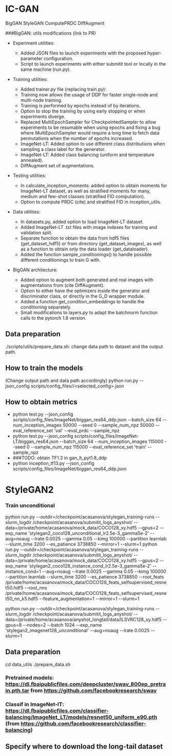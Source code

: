 # IC-GAN

BigGAN
StyleGAN
ComputePRDC
DIffAugment



###BigGAN: utils modifications (link to PR)
* Experiment utilities:
    * Added JSON files to launch experiments with the proposed hyper-parameter configuration.
    * Script to launch experiments with either submitit tool or locally in the same machine (run.py). 


* Training utilities: 
    * Added trainer.py file (replacing train.py):
    * Training now allows the usage of DDP for faster single-node and multi-node training.
    * Training is performed by epochs instead of by iterations.
    * Option to stop the training by using early stopping or when experiments diverge. 
    * Replaced MultiEpochSampler  for CheckpointedSampler to allow experiments to be resumable when using epochs and fixing a bug where MultiEpochSampler would require a long time to fetch data permutations when the number of epochs increased.
    * ImageNet-LT: Added option to use different class distributions when sampling a class label for the generator.
    * ImageNet-LT: Added class balancing (uniform and temperature annealed).
    * DiffAugment set of augmentations.

* Testing utilities:
    * In calculate_inception_moments: added option to obtain moments for ImageNet-LT dataset, as well as stratified moments for many, medium and few-shot classes (stratified FID computation).
    * Option to compute PRDC (cite) and stratified FID in inception_utils.
    
* Data utilities:
    * In datasets.py, added option to load ImageNet-LT dataset.
    * Added ImageNet-LT .txt files with image indexes for training and validation split. 
    * Separate function to obtain the data from hdf5 files (get_dataset_hdf5) or from directory (get_dataset_images), as well as a function to obtain only the data loader (get_dataloader). 
    * Added the function sample_conditionings() to handle possible different conditionings to train G with.

* BigGAN architecture:
    * Added option to augment both generated and real images with augmentations from (cite DiffAugment).
    * Option to either have the optimizers inside the generator and discriminator class, or directly in the G_D wrapper module.
    * Added a function get_condition_embeddings to handle the conditioning separately.
    * Small modifications to layers.py to adapt the batchnorm function calls to the pytorch 1.8 version. 
    
    
## Data preparation 
./scripts/utils/prepare_data.sh: change data path to dataset and the output path.
## How to train the models
(Change output path and data path accordingly)
python run.py --json_config scripts/config_files/<dataset>/<selected_config>.json
## How to obtain metrics
* python test.py --json_config scripts/config_files/ImageNet/biggan_res64_ddp.json --batch_size 64 --num_inception_images 50000 --seed 0 --sample_num_npz 50000 --eval_reference_set 'val' --eval_prdc --sample_npz
* python test.py --json_config scripts/config_files/ImageNet-LT/biggan_res64.json --batch_size 64 --num_inception_images 115000 --seed 0 --sample_num_npz 115000 --eval_reference_set 'train' --sample_npz
* ###TODO: obtain TF1.3 in gan_lt_pyt1.8_ddp
* python inception_tf13.py --json_config scripts/config_files/ImageNet/biggan_res64_ddp.json




# StyleGAN2

### Train unconditional
python run.py --outdir=/checkpoint/acasanova/stylegan_training-runs --slurm_logdir /checkpoint/acasanova/submitit_logs_anyshot/ --data=/private/home/acasanova/mock_data/COCO128_xy.hdf5 --gpus=2 --exp_name 'stylegan2_coco128_unconditional_lr2.5e-3_gamma5e-2' --aug=noaug --lrate 0.0025 --gamma 0.05 --kimg 100000 --partition learnlab --slurm_time 3200 --es_patience 3738850 --mirror=1 --slurm=1
python run.py --outdir=/checkpoint/acasanova/stylegan_training-runs --slurm_logdir /checkpoint/acasanova/submitit_logs_anyshot/ --data=/private/home/acasanova/mock_data/COCO128_xy.hdf5 --gpus=2 --exp_name 'stylegan2_coco128_instance_cond_lr2.5e-3_gamma5e-2' --instance_cond=1 --aug=noaug --lrate 0.0025 --gamma 0.05 --kimg 100000 --partition learnlab --slurm_time 3200 --es_patience 3738850 --root_feats /private/home/acasanova/mock_data/COCO128_feats_selfsupervised_resnet50.hdf5 --root_nns /private/home/acasanova/mock_data/COCO128_feats_selfsupervised_resnet50_nn_k5.hdf5 --feature_augmentation=1 --mirror=1 --slurm=1

python run.py --outdir=/checkpoint/acasanova/stylegan_training-runs --slurm_logdir /checkpoint/acasanova/submitit_logs_anyshot/ --data=/private/home/acasanova/anyshot_longtail/data/ILSVRC128_xy.hdf5 --gpus=8 --nodes=2 --batch 1024 --exp_name 'stylegan2_imagenet128_unconditional' --aug=noaug --lrate 0.0025 --slurm=1





## Data preparation
cd data_utils
./prepare_data.sh
### Pretrained models: https://dl.fbaipublicfiles.com/deepcluster/swav_800ep_pretrain.pth.tar from https://github.com/facebookresearch/swav
### Classif in ImageNet-lT: https://dl.fbaipublicfiles.com/classifier-balancing/ImageNet_LT/models/resnet50_uniform_e90.pth (from https://github.com/facebookresearch/classifier-balancing)


## Specify where to download the long-tail dataset